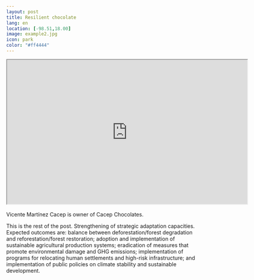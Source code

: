 ```yaml
--- 
layout: post 
title: Resilient chocolate
lang: en
location: [-98.51,18.00]
image: example2.jpg
icon: park
color: "#ff4444"
--- 
```


<p>

<iframe src="https://docs.google.com/file/d/0B8U6aNxb0RPtb2NJT3drMkNhdG8/preview" width="640" height="385"></iframe><br><br>
	Vicente Martínez Cacep is owner of Cacep Chocolates. 

</p>
<p >
	This is the rest of the post. Strengthening of strategic adaptation capacities. Expected outcomes are: balance between deforestation/forest degradation and reforestation/forest restoration; adoption and implementation of sustainable agricultural production systems; eradication of measures that promote environmental damage and GHG emissions; implementation of programs for relocating human settlements and high-risk infrastructure; and implementation of public policies on climate stability and sustainable development.
</p>

